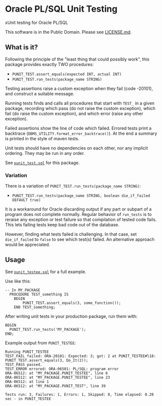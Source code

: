 # Oracle PL/SQL Unit Testing

xUnit testing for Oracle PL/SQL

This software is in the Public Domain.  Please see [LICENSE.md](LICENSE.md).

## What is it?

Following the principle of the "least thing that could possibly work", this
package provides exactly TWO procedures:

- `PUNIT_TEST.assert_equals(expected INT, actual INT)`
- `PUNIT_TEST.run_tests(package_name STRING)`

Testing assertions raise a custom exception when they fail (code -20101), and
construct a suitable message.

Running tests finds and calls all procedures that start with `TEST_` in a
given package, recording which pass (do not raise the custom exception), which
fail (do raise the custom exception), and which error (raise any other
exception).

Failed assertions show the line of code which failed.  Errored tests print a
backtrace (`DBMS_UTILITY.format_error_backtrace()`).  At the end a summary is
printed in the style of maven tests.

Unit tests should have no dependencies on each other, nor any implicit
ordering.  They may be run in any order.

See [`punit_test.sql`](punit_test.sql) for this package.

### Variation

There is a variation of `PUNIT_TEST.run_tests(package_name STRING)`:

- `PUNIT_TEST.run_tests(package_name STRING, boolean die_if_failed DEFAULT true)`

It is a workaround for Oracle discarding output if any part or subpart of a
program does not complete normally.  Regular behavior of `run_tests` is to
reraise any exception or test failure so that compilation of tested code
fails.  This lets failing tests keep bad code out of the database.

However, finding what tests failed is challenging.  In that case, set
`die_if_failed` to `false` to see which test(s) failed.  An alternative
approach would be appreciated.

## Usage

See [`punit_testee.sql`](punit_testee.sql) for a full example.

Use like this:

```plsql
-- In MY_PACKAGE
  PROCEDURE TEST_something IS
    BEGIN
        PUNIT_TEST.assert_equals(3, some_function());
    END TEST_something;
```

After writing unit tests in your production package, run them with:

```plsql
BEGIN
  PUNIT_TEST.run_tests('MY_PACKAGE');
END;
```

Example output from `PUNIT_TESTEE`:

```
Running PUNIT_TESTEE
TEST_FAIL failed: ORA-20101: Expected: 3; got: 2 at PUNIT_TESTEE#l18: PUNIT_TEST.assert_equals(3, Do_It(2));
TEST_PASS passed.
TEST_ERROR errored: ORA-06501: PL/SQL: program error
ORA-06512: at "MY_PACKAGE.PUNIT_TESTEE", line 6
ORA-06512: at "MY_PACKAGE.PUNIT_TESTEE", line 23
ORA-06512: at line 1
ORA-06512: at "MY_PACKAGE.PUNIT_TEST", line 39

Tests run: 3, Failures: 1, Errors: 1, Skipped: 0, Time elapsed: 0.20 sec - in PUNIT_TESTEE
```
